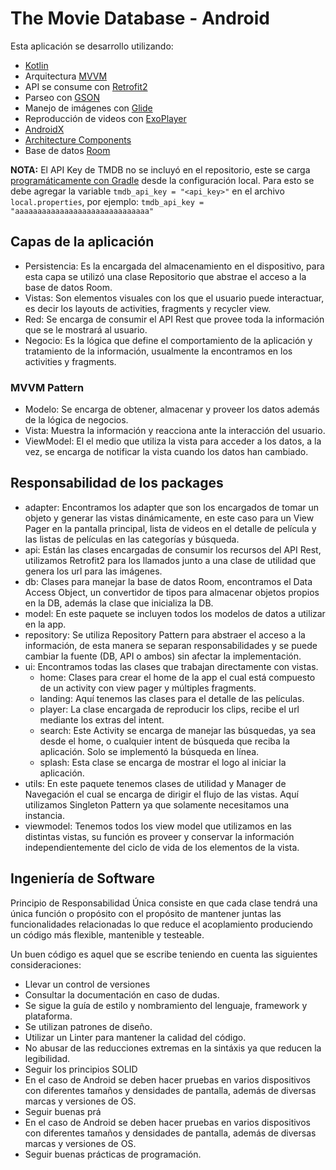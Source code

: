 # The Movie Database - Android

Esta aplicación se desarrollo utilizando:
- [Kotlin](https://kotlinlang.org/docs/reference/android-overview.html)
- Arquitectura [MVVM](https://developer.android.com/topic/libraries/architecture/viewmodel)
- API se consume con [Retrofit2](https://square.github.io/retrofit/)
- Parseo con [GSON](https://github.com/google/gson)
- Manejo de imágenes con [Glide](https://github.com/bumptech/glide)
- Reproducción de videos con [ExoPlayer](https://github.com/google/ExoPlayer)
- [AndroidX](https://developer.android.com/jetpack/androidx)
- [Architecture Components](https://developer.android.com/topic/libraries/architecture)
- Base de datos [Room](https://developer.android.com/topic/libraries/architecture/room)

**NOTA:** El API Key de TMDB no se incluyó en el repositorio, este se carga [programáticamente con Gradle](https://medium.com/code-better/hiding-api-keys-from-your-android-repository-b23f5598b906) desde la configuración local. Para esto se debe agregar la variable `tmdb_api_key = "<api_key>"` en el archivo `local.properties`, por ejemplo:
`tmdb_api_key = "aaaaaaaaaaaaaaaaaaaaaaaaaaaaaa"`

## Capas de la aplicación
- Persistencia: Es la encargada del almacenamiento en el dispositivo, para esta capa se utilizó una clase Repositorio que abstrae el acceso a la base de datos Room.
- Vistas: Son elementos visuales con los que el usuario puede interactuar, es decir los layouts de activities, fragments y recycler view.
- Red: Se encarga de consumir el API Rest que provee toda la información que se le mostrará al usuario.
- Negocio: Es la lógica que define el comportamiento de la aplicación y tratamiento de la información, usualmente la encontramos en los activities y fragments.
### MVVM Pattern
- Modelo: Se encarga de obtener, almacenar y proveer los datos además de la lógica de negocios.
- Vista: Muestra la información y reacciona ante la interacción del usuario.
- ViewModel: El el medio que utiliza la vista para acceder a los datos, a la vez, se encarga de notificar la vista cuando los datos han cambiado.

## Responsabilidad de los packages
- adapter: Encontramos los adapter que son los encargados de tomar un objeto y generar las vistas dinámicamente, en este caso para un View Pager en la pantalla principal, lista de videos en el detalle de película y las listas de películas en las categorías y búsqueda.
- api: Están las clases encargadas de consumir los recursos del API Rest, utilizamos Retrofit2 para los llamados junto a una clase de utilidad que genera los url para las imágenes.
- db: Clases para manejar la base de datos Room, encontramos el Data Access Object, un convertidor de tipos para almacenar objetos propios en la DB, además la clase que inicializa la DB.
- model: En este paquete se incluyen todos los modelos de datos a utilizar en la app.
- repository: Se utiliza Repository Pattern para abstraer el acceso a la información, de esta manera se separan responsabilidades y se puede cambiar la fuente (DB, API o ambos) sin afectar la implementación.
- ui: Encontramos todas las clases que trabajan directamente con vistas.
  - home: Clases para crear el home de la app el cual está compuesto de un activity con view pager y múltiples fragments.
  - landing: Aquí tenemos las clases para el detalle de las películas.
  - player: La clase encargada de reproducir los clips, recibe el url mediante los extras del intent.
  - search: Este Activity se encarga de manejar las búsquedas, ya sea desde el home, o cualquier intent de búsqueda que reciba la aplicación. Solo se implementó la búsqueda en línea.
  - splash: Esta clase se encarga de mostrar el logo al iniciar la aplicación.
- utils: En este paquete tenemos clases de utilidad y Manager de Navegación el cual se encarga de dirigir el flujo de las vistas. Aquí utilizamos Singleton Pattern ya que solamente necesitamos una instancia.
- viewmodel: Tenemos todos los view model que utilizamos en las distintas vistas, su función es proveer y conservar la información independientemente del ciclo de vida de los elementos de la vista.

## Ingeniería de Software
Principio de Responsabilidad Única consiste en que cada clase tendrá una única función o propósito con el propósito de mantener juntas las funcionalidades relacionadas lo que reduce el acoplamiento produciendo un código más flexible, mantenible y testeable.

Un buen código es aquel que se escribe teniendo en cuenta las siguientes consideraciones:
- Llevar un control de versiones
- Consultar la documentación en caso de dudas.
- Se sigue la guía de estilo y nombramiento del lenguaje, framework y plataforma.
- Se utilizan patrones de diseño.
- Utilizar un Linter para mantener la calidad del código.
- No abusar de las reducciones extremas en la sintáxis ya que reducen la legibilidad.
- Seguir los principios SOLID
- En el caso de Android se deben hacer pruebas en varios dispositivos con diferentes tamaños y densidades de pantalla, además de diversas marcas y versiones de OS.
- Seguir buenas prá
- En el caso de Android se deben hacer pruebas en varios dispositivos con diferentes tamaños y densidades de pantalla, además de diversas marcas y versiones de OS.
- Seguir buenas prácticas de programación.
